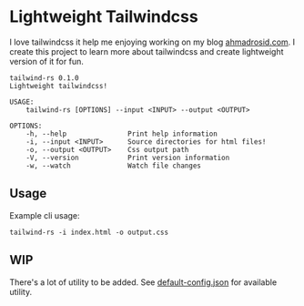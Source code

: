 # Lightweight Tailwindcss
I love tailwindcss it help me enjoying working on my blog [ahmadrosid.com](https://www.ahmadrosid.com). I create this project to learn more about tailwindcss and create lightweight version of it for fun.

```shell
tailwind-rs 0.1.0
Lightweight tailwindcss!

USAGE:
    tailwind-rs [OPTIONS] --input <INPUT> --output <OUTPUT>

OPTIONS:
    -h, --help               Print help information
    -i, --input <INPUT>      Source directories for html files!
    -o, --output <OUTPUT>    Css output path
    -V, --version            Print version information
    -w, --watch              Watch file changes
```

## Usage

Example cli usage:
```shell
tailwind-rs -i index.html -o output.css
```

## WIP
There's a lot of utility to be added. See [default-config.json](/src/default-config.json) for available utility.
